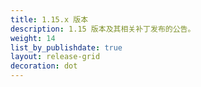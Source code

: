 ```yaml
---
title: 1.15.x 版本
description: 1.15 版本及其相关补丁发布的公告。
weight: 14
list_by_publishdate: true
layout: release-grid
decoration: dot
---
```

